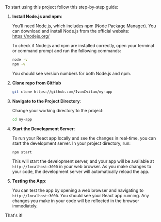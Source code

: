 To start using this project follow this step-by-step guide:

1. **Install Node.js and npm**:
   
   You'll need Node.js, which includes npm (Node Package Manager). You can download and install Node.js from the official website: https://nodejs.org/
   
   To check if Node.js and npm are installed correctly, open your terminal or command prompt and run the following commands:
   
   ```bash
   node -v
   npm -v
   ```
   
   You should see version numbers for both Node.js and npm.

2. **Clone repo from GitHub**
   
   ```bash
   git clone https://github.com/IvanCvitan/my-app
   ```

3. **Navigate to the Project Directory**:
   
   Change your working directory to the project:
   
   ```bash
   cd my-app
   ```

4. **Start the Development Server**:
   
   To run your React app locally and see the changes in real-time, you can start the development server. In your project directory, run:
   
   ```bash
   npm start
   ```
   
   This will start the development server, and your app will be available at `http://localhost:3000` in your web browser. As you make changes to your code, the development server will automatically reload the app.

5. **Testing the App**:
   
   You can test the app by opening a web browser and navigating to `http://localhost:3000`. You should see your React app running. Any changes you make in your code will be reflected in the browser immediately.

That's it! 
